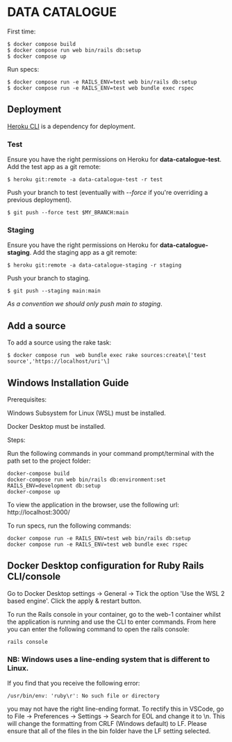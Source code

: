 # DATA CATALOGUE

First time:

```console
$ docker compose build
$ docker compose run web bin/rails db:setup
$ docker compose up
```

Run specs:

```console
$ docker compose run -e RAILS_ENV=test web bin/rails db:setup
$ docker compose run -e RAILS_ENV=test web bundle exec rspec
```


## Deployment
[Heroku CLI](https://devcenter.heroku.com/articles/heroku-cli) is a dependency for deployment.

### Test
Ensure you have the right permissions on Heroku for **data-catalogue-test**.
Add the test app as a git remote:

```console
$ heroku git:remote -a data-catalogue-test -r test
```

Push your branch to test (eventually with _--force_ if you're overriding a previous deployment).

```console
$ git push --force test $MY_BRANCH:main
```

### Staging
Ensure you have the right permissions on Heroku for **data-catalogue-staging**.
Add the staging app as a git remote:

```console
$ heroku git:remote -a data-catalogue-staging -r staging
```

Push your branch to staging.

```console
$ git push --staging main:main
```

_As a convention we should only push main to staging_.

## Add a source

To add a source using the rake task:

```console
$ docker compose run  web bundle exec rake sources:create\['test source','https://localhost/uri'\]
```

## Windows Installation Guide
Prerequisites:

Windows Subsystem for Linux (WSL) must be installed.

Docker Desktop must be installed.

Steps:

Run the following commands in your command prompt/terminal with the path set to the project folder:
```
docker-compose build 
docker-compose run web bin/rails db:environment:set RAILS_ENV=development db:setup 
docker-compose up 
```
To view the application in the browser, use the following url:
http://localhost:3000/

To run specs, run the following commands:

```
docker compose run -e RAILS_ENV=test web bin/rails db:setup
docker compose run -e RAILS_ENV=test web bundle exec rspec
```

## Docker Desktop configuration for Ruby Rails CLI/console

Go to Docker Desktop settings -> General -> Tick the option 'Use the WSL 2 based engine'. Click the apply & restart button.

To run the Rails console in your container, go to the web-1 container whilst the application is running and use the CLI to enter commands.
From here you can enter the following command to open the rails console:
```console
rails console
```

### NB: Windows uses a line-ending system that is different to Linux. 
If you find that you receive the following error: 
```
/usr/bin/env: 'ruby\r': No such file or directory
```
 you may not have the right line-ending format.
To rectify this in VSCode, go to File -> Preferences -> Settings -> Search for EOL and change it to \n. This will change the formatting from CRLF (Windows default) to LF. Please ensure that all of the files in the bin folder have the LF setting selected.
